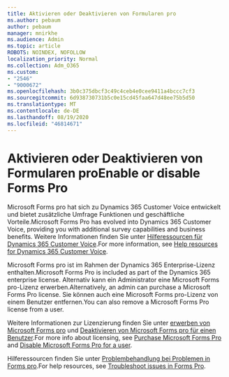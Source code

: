 ```yaml
---
title: Aktivieren oder Deaktivieren von Formularen pro
ms.author: pebaum
author: pebaum
manager: mnirkhe
ms.audience: Admin
ms.topic: article
ROBOTS: NOINDEX, NOFOLLOW
localization_priority: Normal
ms.collection: Adm_O365
ms.custom:
- "2546"
- "9000672"
ms.openlocfilehash: 3b0c375dbcf3c49c4ceb4e0cee9411a4bccc7cf3
ms.sourcegitcommit: 6d938730731b5c0e15cd45faa647d48ee75b5d50
ms.translationtype: MT
ms.contentlocale: de-DE
ms.lasthandoff: 08/19/2020
ms.locfileid: "46814671"
---
```

# <a name="enable-or-disable-forms-pro"></a><span data-ttu-id="5eac4-102">Aktivieren oder Deaktivieren von Formularen pro</span><span class="sxs-lookup"><span data-stu-id="5eac4-102">Enable or disable Forms Pro</span></span>

<span data-ttu-id="5eac4-103">Microsoft Forms pro hat sich zu Dynamics 365 Customer Voice entwickelt und bietet zusätzliche Umfrage Funktionen und geschäftliche Vorteile.</span><span class="sxs-lookup"><span data-stu-id="5eac4-103">Microsoft Forms Pro has evolved into Dynamics 365 Customer Voice, providing you with additional survey capabilities and business benefits.</span></span> <span data-ttu-id="5eac4-104">Weitere Informationen finden Sie unter [Hilferessourcen für Dynamics 365 Customer Voice](https://go.microsoft.com/fwlink/p/?linkid=2128357).</span><span class="sxs-lookup"><span data-stu-id="5eac4-104">For more information, see [Help resources for Dynamics 365 Customer Voice](https://go.microsoft.com/fwlink/p/?linkid=2128357).</span></span>  

<span data-ttu-id="5eac4-105">Microsoft Forms pro ist im Rahmen der Dynamics 365 Enterprise-Lizenz enthalten.</span><span class="sxs-lookup"><span data-stu-id="5eac4-105">Microsoft Forms Pro is included as part of the Dynamics 365 enterprise license.</span></span> <span data-ttu-id="5eac4-106">Alternativ kann ein Administrator eine Microsoft Forms pro-Lizenz erwerben.</span><span class="sxs-lookup"><span data-stu-id="5eac4-106">Alternatively, an admin can purchase a Microsoft Forms Pro license.</span></span> <span data-ttu-id="5eac4-107">Sie können auch eine Microsoft Forms pro-Lizenz von einem Benutzer entfernen.</span><span class="sxs-lookup"><span data-stu-id="5eac4-107">You can also remove a Microsoft Forms Pro license from a user.</span></span>  

<span data-ttu-id="5eac4-108">Weitere Informationen zur Lizenzierung finden Sie unter [erwerben von Microsoft Forms pro](https://docs.microsoft.com/forms-pro/purchase#purchase-microsoft-forms-pro-for-users-in-a-dynamics-365-tenant) und [Deaktivieren von Microsoft Forms pro für einen Benutzer](https://docs.microsoft.com/forms-pro/purchase#disable-microsoft-forms-pro-for-a-user-1).</span><span class="sxs-lookup"><span data-stu-id="5eac4-108">For more info about licensing, see [Purchase Microsoft Forms Pro](https://docs.microsoft.com/forms-pro/purchase#purchase-microsoft-forms-pro-for-users-in-a-dynamics-365-tenant) and [Disable Microsoft Forms Pro for a user](https://docs.microsoft.com/forms-pro/purchase#disable-microsoft-forms-pro-for-a-user-1).</span></span>
  
<span data-ttu-id="5eac4-109">Hilferessourcen finden Sie unter [Problembehandlung bei Problemen in Forms pro](https://docs.microsoft.com/forms-pro/troubleshoot).</span><span class="sxs-lookup"><span data-stu-id="5eac4-109">For help resources, see [Troubleshoot issues in Forms Pro](https://docs.microsoft.com/forms-pro/troubleshoot).</span></span>